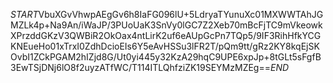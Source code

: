 $START$VbuXGvVhwpAEgGv6h8IaFG096lU+5LdryaTYunuXc01MXWWTAhJGMZLk4p+Na9An/iWaJP/3PUoUaK3SnVy0lGC7Z2Xeb70mBcFjTC9mVkeowkXPrzddGKzV3QWBiR2OkOax4ntLirK2uf6eAUpGcPn7TQp5/9IF3RihHfkYCGKNEueHo01xTrxI0ZdhDcioEIs6Y5eAvHSSu3lFR2T/pQm9tt/gRz2KY8kqEjSKOvbI1ZCkPGAM2hIZjd8G/Ut0yi445y32KzA29hqC9UPE6xpJp+8tGLt5sFgfB3EwTSjDNj6lO8f2uyzATfWC/T114ITLQhfziZK19SEYMzMZEg==$END$